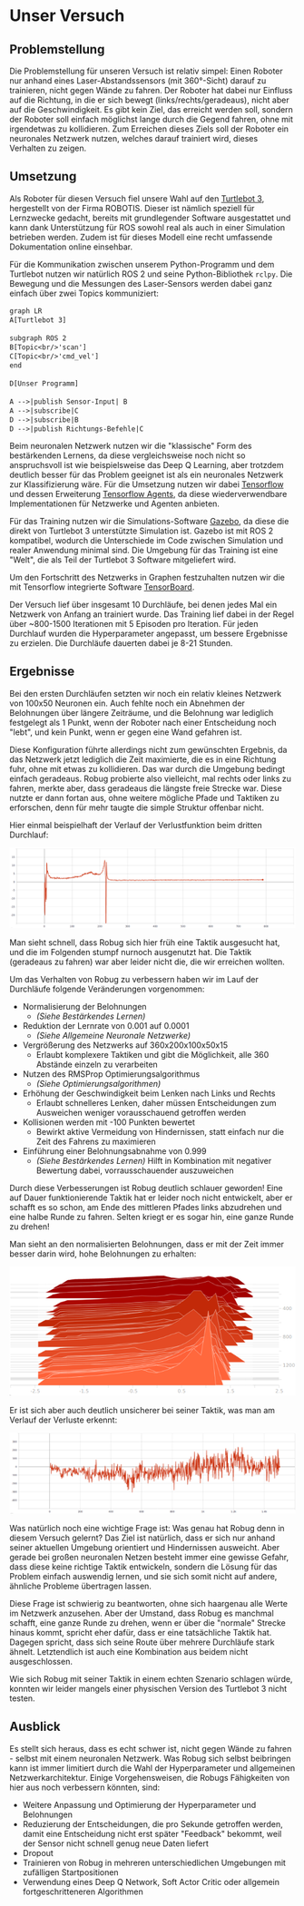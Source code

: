 # Unser Versuch

## Problemstellung
Die Problemstellung für unseren Versuch ist relativ simpel: Einen Roboter nur anhand eines
Laser-Abstandssensors (mit 360°-Sicht) darauf zu trainieren, nicht gegen Wände zu fahren.
Der Roboter hat dabei nur Einfluss auf die Richtung, in die er sich bewegt (links/rechts/geradeaus),
nicht aber auf die Geschwindigkeit. Es gibt kein Ziel, das erreicht werden soll, sondern der Roboter
soll einfach möglichst lange durch die Gegend fahren, ohne mit irgendetwas zu kollidieren. Zum Erreichen
dieses Ziels soll der Roboter ein neuronales Netzwerk nutzen, welches darauf trainiert wird, dieses Verhalten
zu zeigen.

## Umsetzung
Als Roboter für diesen Versuch fiel unsere Wahl auf den [Turtlebot 3](https://www.turtlebot.com/), hergestellt 
von der Firma ROBOTIS. Dieser ist nämlich speziell für Lernzwecke gedacht, bereits mit grundlegender Software
ausgestattet und kann dank Unterstützung für ROS sowohl real als auch in einer Simulation betrieben werden. Zudem
ist für dieses Modell eine recht umfassende Dokumentation online einsehbar.

Für die Kommunikation zwischen unserem Python-Programm und dem Turtlebot nutzen wir natürlich ROS 2 und seine
Python-Bibliothek `rclpy`. Die Bewegung und die Messungen des Laser-Sensors werden dabei ganz einfach über zwei
Topics kommuniziert:
```mermaid
graph LR
A[Turtlebot 3]

subgraph ROS 2
B[Topic<br/>'scan']
C[Topic<br/>'cmd_vel']
end

D[Unser Programm]

A -->|publish Sensor-Input| B
A -->|subscribe|C
D -->|subscribe|B
D -->|publish Richtungs-Befehle|C
```

Beim neuronalen Netzwerk nutzen wir die "klassische" Form des bestärkenden Lernens, da diese vergleichsweise noch
nicht so anspruchsvoll ist wie beispielsweise das Deep Q Learning, aber trotzdem deutlich besser für das Problem
geeignet ist als ein neuronales Netzwerk zur Klassifizierung wäre. Für die Umsetzung nutzen wir dabei [Tensorflow](https://www.tensorflow.org/)
und dessen Erweiterung [Tensorflow Agents](https://github.com/tensorflow/agents/), da diese wiederverwendbare 
Implementationen für Netzwerke und Agenten anbieten.

Für das Training nutzen wir die Simulations-Software [Gazebo](http://gazebosim.org/), da diese die direkt von Turtlebot 3 unterstützte
Simulation ist. Gazebo ist mit ROS 2 kompatibel, wodurch die Unterschiede im Code zwischen Simulation und
realer Anwendung minimal sind. Die Umgebung für das Training ist eine "Welt", die als Teil der Turtlebot 3
Software mitgeliefert wird.

Um den Fortschritt des Netzwerks in Graphen festzuhalten nutzen wir die mit Tensorflow integrierte Software
[TensorBoard](https://www.tensorflow.org/tensorboard/).

Der Versuch lief über insgesamt 10 Durchläufe, bei denen jedes Mal ein Netzwerk von Anfang an trainiert wurde.
Das Training lief dabei in der Regel über ~800-1500 Iterationen mit 5 Episoden pro Iteration. Für jeden Durchlauf
wurden die Hyperparameter angepasst, um bessere Ergebnisse zu erzielen. Die Durchläufe dauerten dabei je 8-21 Stunden.

## Ergebnisse
Bei den ersten Durchläufen setzten wir noch ein relativ kleines Netzwerk von 100x50 Neuronen ein. Auch fehlte noch
ein Abnehmen der Belohnungen über längere Zeiträume, und die Belohnung war lediglich festgelegt als 1 Punkt, wenn
der Roboter nach einer Entscheidung noch "lebt", und kein Punkt, wenn er gegen eine Wand gefahren ist.

Diese Konfiguration führte allerdings nicht zum gewünschten Ergebnis, da das Netzwerk jetzt lediglich die Zeit
maximierte, die es in eine Richtung fuhr, ohne mit etwas zu kollidieren. Das war durch die Umgebung bedingt einfach
geradeaus. Robug probierte also vielleicht, mal rechts oder links zu fahren, merkte aber, dass geradeaus die längste
freie Strecke war. Diese nutzte er dann fortan aus, ohne weitere mögliche Pfade und Taktiken zu erforschen, denn für
mehr taugte die simple Struktur offenbar nicht.

Hier einmal beispielhaft der Verlauf der Verlustfunktion beim dritten Durchlauf:

![Loss during run 3](https://raw.githubusercontent.com/felar/robug/master/pictures_gifs/run_03_total_loss.png)

Man sieht schnell, dass Robug sich hier früh eine Taktik ausgesucht hat, und die im Folgenden stumpf nurnoch
ausgenutzt hat. Die Taktik (geradeaus zu fahren) war aber leider nicht die, die wir erreichen wollten.

Um das Verhalten von Robug zu verbessern haben wir im Lauf der Durchläufe folgende Veränderungen vorgenommen:
- Normalisierung der Belohnungen
    - _(Siehe Bestärkendes Lernen)_
- Reduktion der Lernrate von 0.001 auf 0.0001
    - _(Siehe Allgemeine Neuronale Netzwerke)_
- Vergrößerung des Netzwerks auf 360x200x100x50x15
    - Erlaubt komplexere Taktiken und gibt die Möglichkeit, alle 360 Abstände einzeln zu verarbeiten
- Nutzen des RMSProp Optimierungsalgorithmus
    - _(Siehe Optimierungsalgorithmen)_
- Erhöhung der Geschwindigkeit beim Lenken nach Links und Rechts
    - Erlaubt schnelleres Lenken, daher müssen Entscheidungen zum Ausweichen weniger vorausschauend getroffen werden
- Kollisionen werden mit -100 Punkten bewertet
    - Bewirkt aktive Vermeidung von Hindernissen, statt einfach nur die Zeit des Fahrens zu maximieren
- Einführung einer Belohnungsabnahme von 0.999
    - _(Siehe Bestärkendes Lernen)_ Hilft in Kombination mit negativer Bewertung dabei, vorrausschauender auszuweichen
    
Durch diese Verbesserungen ist Robug deutlich schlauer geworden! Eine auf Dauer funktionierende Taktik hat er leider
noch nicht entwickelt, aber er schafft es so schon, am Ende des mittleren Pfades links abzudrehen und eine halbe Runde
zu fahren. Selten kriegt er es sogar hin, eine ganze Runde zu drehen!

Man sieht an den normalisierten Belohnungen, dass er mit der Zeit immer besser darin wird, hohe Belohnungen
zu erhalten:

![Normalized rewards during run 10](https://raw.githubusercontent.com/felar/robug/master/pictures_gifs/run_10_normalized_returns.png)

Er ist sich aber auch deutlich unsicherer bei seiner Taktik, was man am Verlauf der Verluste erkennt:

![Loss during run 10](https://raw.githubusercontent.com/felar/robug/master/pictures_gifs/run_10_total_loss.png)

Was natürlich noch eine wichtige Frage ist: Was genau hat Robug denn in diesem Versuch gelernt? Das Ziel ist natürlich,
dass er sich nur anhand seiner aktuellen Umgebung orientiert und Hindernissen ausweicht. Aber gerade bei großen
neuronalen Netzen besteht immer eine gewisse Gefahr, dass diese keine richtige Taktik entwickeln, sondern die Lösung
für das Problem einfach auswendig lernen, und sie sich somit nicht auf andere, ähnliche Probleme übertragen lassen.

Diese Frage ist schwierig zu beantworten, ohne sich haargenau alle Werte im Netzwerk anzusehen. Aber der Umstand, dass
Robug es manchmal schafft, eine ganze Runde zu drehen, wenn er über die "normale" Strecke hinaus kommt, spricht eher
dafür, dass er eine tatsächliche Taktik hat. Dagegen spricht, dass sich seine Route über mehrere Durchläufe stark
ähnelt. Letztendlich ist auch eine Kombination aus beidem nicht ausgeschlossen.

Wie sich Robug mit seiner Taktik in einem echten Szenario schlagen würde, konnten wir leider mangels einer
physischen Version des Turtlebot 3 nicht testen.

## Ausblick
Es stellt sich heraus, dass es echt schwer ist, nicht gegen Wände zu fahren - selbst mit einem neuronalen Netzwerk.
Was Robug sich selbst beibringen kann ist immer limitiert durch die Wahl der Hyperparameter und allgemeinen
Netzwerkarchitektur. Einige Vorgehensweisen, die Robugs Fähigkeiten von hier aus noch verbessern könnten, sind:

- Weitere Anpassung und Optimierung der Hyperparameter und Belohnungen
- Reduzierung der Entscheidungen, die pro Sekunde getroffen werden, damit eine Entscheidung nicht erst später 
"Feedback" bekommt, weil der Sensor nicht schnell genug neue Daten liefert
- Dropout
- Trainieren von Robug in mehreren unterschiedlichen Umgebungen mit zufälligen Startpositionen
- Verwendung eines Deep Q Network, Soft Actor Critic oder allgemein fortgeschritteneren Algorithmen
